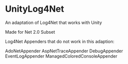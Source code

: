 UnityLog4Net
============

An adaptation of Log4Net that works with Unity

Made for Net 2.0 Subset

Log4Net Appenders that do not work in this adaption:

AdoNetAppender
AspNetTraceAppender
DebugAppender
EventLogAppender
ManagedColoredConsoleAppender
